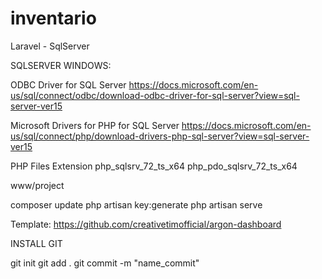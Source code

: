 # inventario
 Laravel - SqlServer

SQLSERVER WINDOWS:

ODBC Driver for SQL Server
https://docs.microsoft.com/en-us/sql/connect/odbc/download-odbc-driver-for-sql-server?view=sql-server-ver15

Microsoft Drivers for PHP for SQL Server
https://docs.microsoft.com/en-us/sql/connect/php/download-drivers-php-sql-server?view=sql-server-ver15

PHP Files Extension
php_sqlsrv_72_ts_x64
php_pdo_sqlsrv_72_ts_x64


www/project

composer update
php artisan key:generate
php artisan serve

Template:
https://github.com/creativetimofficial/argon-dashboard


INSTALL GIT

git init
git add .
git commit -m "name_commit"

